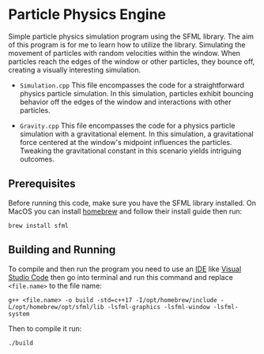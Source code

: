 # Particle Physics Engine

Simple particle physics simulation program using the SFML library. The aim of this program is for me to learn how to utilize the library. Simulating the movement of particles with random velocities within the window. When particles reach the edges of the window or other particles, they bounce off, creating a visually interesting simulation.

* `Simulation.cpp` This file encompasses the code for a straightforward physics particle simulation. In this simulation, particles exhibit bouncing behavior off the edges of the window and interactions with other particles.

* `Gravity.cpp` This file encompasses the code for a physics particle simulation with a gravitational element. In this simulation, a gravitational force centered at the window's midpoint influences the particles. Tweaking the gravitational constant in this scenario yields intriguing outcomes.

## Prerequisites
Before running this code, make sure you have the SFML library installed. On MacOS you can install [homebrew](https://brew.sh/) and follow their install guide then run:

```shell
brew install sfml
```

## Building and Running
To compile and then run the program you need to use an [IDE](https://en.wikipedia.org/wiki/Integrated_development_environment) like [Visual Studio Code](https://code.visualstudio.com/) then go into terminal and run this command and replace `<file.name>` to the file name:

```shell
g++ <file.name> -o build -std=c++17 -I/opt/homebrew/include -L/opt/homebrew/opt/sfml/lib -lsfml-graphics -lsfml-window -lsfml-system
```

Then to compile it run:

```shell
./build
```
